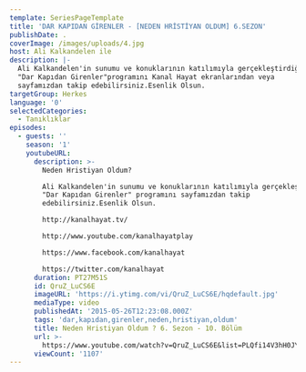 ```yaml
---
template: SeriesPageTemplate
title: 'DAR KAPIDAN GİRENLER - [NEDEN HRİSTİYAN OLDUM] 6.SEZON'
publishDate: .
coverImage: /images/uploads/4.jpg
host: Ali Kalkandelen ile
description: |-
  Ali Kalkandelen'in sunumu ve konuklarının katılımıyla gerçekleştirdiği
  "Dar Kapıdan Girenler"programını Kanal Hayat ekranlarından veya
  sayfamızdan takip edebilirsiniz.Esenlik Olsun.
targetGroup: Herkes
language: '0'
selectedCategories:
  - Tanıklıklar
episodes:
  - guests: ''
    season: '1'
    youtubeURL:
      description: >-
        Neden Hristiyan Oldum?

        Ali Kalkandelen'in sunumu ve konuklarının katılımıyla gerçekleştirdiği
        "Dar Kapıdan Girenler" programını sayfamızdan takip
        edebilirsiniz.Esenlik Olsun.

        http://kanalhayat.tv/

        http://www.youtube.com/kanalhayatplay

        https://www.facebook.com/kanalhayat

        https://twitter.com/kanalhayat
      duration: PT27M51S
      id: QruZ_LuCS6E
      imageURL: 'https://i.ytimg.com/vi/QruZ_LuCS6E/hqdefault.jpg'
      mediaType: video
      publishedAt: '2015-05-26T12:23:08.000Z'
      tags: 'dar,kapıdan,girenler,neden,hristiyan,oldum'
      title: Neden Hristiyan Oldum ? 6. Sezon - 10. Bölüm
      url: >-
        https://www.youtube.com/watch?v=QruZ_LuCS6E&list=PLQfi14V3hH0JYoyxz-bpFPw33zMR3JRm0&index=2&t=0s
      viewCount: '1107'
---
```


